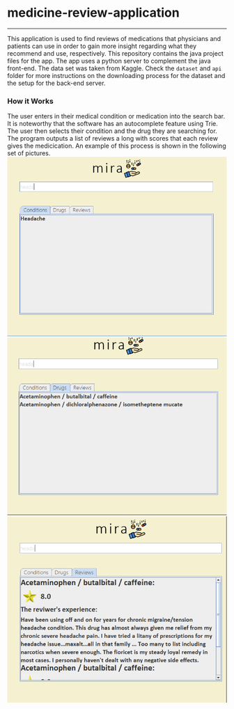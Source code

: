 ﻿# medicine-review-application
---

This application is used to find reviews of medications that physicians and patients can use in order to gain more insight regarding what they recommend and use, respectively. This repository contains the java project files for the app. The app uses a python server to complement the java front-end. The data set was taken from Kaggle. Check the `dataset` and `api` folder for more instructions on the downloading process for the dataset and the setup for the back-end server.

### How it Works
The user enters in their medical condition or medication into the search bar. It is noteworthy that the software has an autocomplete feature using Trie. The user then selects their condition and the drug they are searching for. The program outputs a list of reviews a long with scores that each review gives the medicication. An example of this process is shown in the following set of pictures.
![First](demo/1.PNG)
![Second](demo/2.PNG)
![Third](demo/3.PNG)

